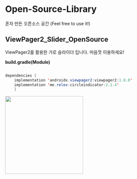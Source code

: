 # Open-Source-Library
혼자 만든 오픈소스 공간 (Feel free to use it!)

## ViewPager2_Slider_OpenSource

ViewPager2를 활용한 가로 슬라이더 입니다. 마음껏 이용하세요!

**build.gradle(Module)**

```java

dependencies {
    implementation 'androidx.viewpager2:viewpager2:1.0.0'
    implementation 'me.relex:circleindicator:2.1.4'
    }

```

<img src = "https://user-images.githubusercontent.com/73948775/126985682-d3e632e2-e029-46df-9b8c-1e0c63966bcb.gif" width="250px">





